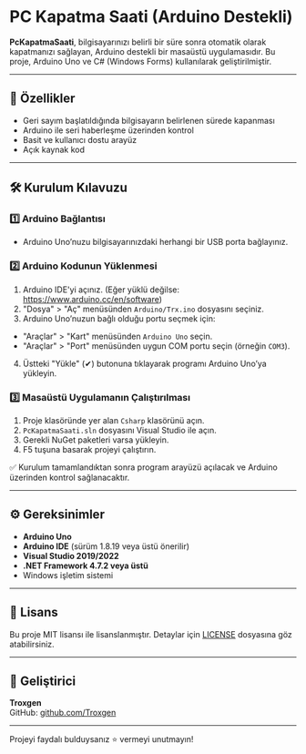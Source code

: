 # PC Kapatma Saati (Arduino Destekli)

**PcKapatmaSaati**, bilgisayarınızı belirli bir süre sonra otomatik olarak kapatmanızı sağlayan, Arduino destekli bir masaüstü uygulamasıdır. Bu proje, Arduino Uno ve C# (Windows Forms) kullanılarak geliştirilmiştir.

---

## 🚀 Özellikler

- Geri sayım başlatıldığında bilgisayarın belirlenen sürede kapanması
- Arduino ile seri haberleşme üzerinden kontrol
- Basit ve kullanıcı dostu arayüz
- Açık kaynak kod

---

## 🛠️ Kurulum Kılavuzu

### 1️⃣ Arduino Bağlantısı

- Arduino Uno’nuzu bilgisayarınızdaki herhangi bir USB porta bağlayınız.

### 2️⃣ Arduino Kodunun Yüklenmesi

1. Arduino IDE'yi açınız. (Eğer yüklü değilse: https://www.arduino.cc/en/software)
2. "Dosya" > "Aç" menüsünden `Arduino/Trx.ino` dosyasını seçiniz.
3. Arduino Uno’nuzun bağlı olduğu portu seçmek için:
- "Araçlar" > "Kart" menüsünden `Arduino Uno` seçin.
- "Araçlar" > "Port" menüsünden uygun COM portu seçin (örneğin `COM3`).
4. Üstteki "Yükle" (✔) butonuna tıklayarak programı Arduino Uno’ya yükleyin.

### 3️⃣ Masaüstü Uygulamanın Çalıştırılması

1. Proje klasöründe yer alan `Csharp` klasörünü açın.
2. `PcKapatmaSaati.sln` dosyasını Visual Studio ile açın.
3. Gerekli NuGet paketleri varsa yükleyin.
4. F5 tuşuna basarak projeyi çalıştırın.

✅ Kurulum tamamlandıktan sonra program arayüzü açılacak ve Arduino üzerinden kontrol sağlanacaktır.

---

## ⚙️ Gereksinimler

- **Arduino Uno**
- **Arduino IDE** (sürüm 1.8.19 veya üstü önerilir)
- **Visual Studio 2019/2022**
- **.NET Framework 4.7.2 veya üstü**
- Windows işletim sistemi

---


## 📄 Lisans

Bu proje MIT lisansı ile lisanslanmıştır. Detaylar için [LICENSE](LICENSE) dosyasına göz atabilirsiniz.

---

## 👤 Geliştirici

**Troxgen**  
GitHub: [github.com/Troxgen](https://github.com/Troxgen)

---

Projeyi faydalı bulduysanız ⭐ vermeyi unutmayın!
